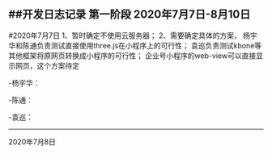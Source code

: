 ##开发日志记录 第一阶段 2020年7月7日-8月10日
-------------------------------------------------------------------------------------------
#2020年7月7日
1、暂时确定不使用云服务器；
2、需要确定具体的方案，
	杨宇华和陈通负责测试直接使用three.js在小程序上的可行性；
	袁巡负责测试kbone等其他框架将原网页转换成小程序的可行性；
	企业号小程序的web-view可以直接显示网页，这个方案待定

-杨宇华：


-陈通：


-袁巡：



-------------------------------------------------------------------------------------------
2020年7月8日